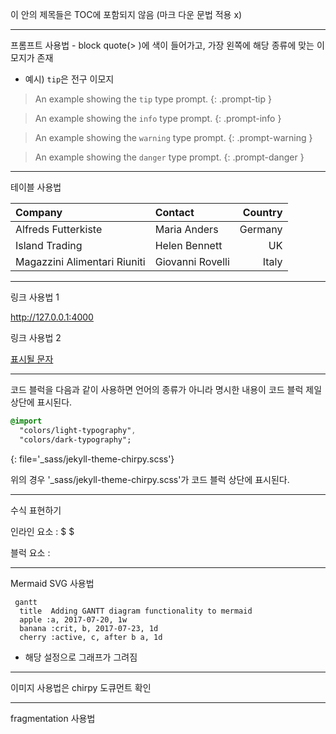 
<!-- markdownlint-capture -->
<!-- markdownlint-disable -->

이 안의 제목들은 TOC에 포함되지 않음 (마크 다운 문법 적용 x)

<!-- markdownlint-restore -->

---

프롬프트 사용법 - block quote(> )에 색이 들어가고, 가장 왼쪽에 해당 종류에 맞는 이모지가 존재
- 예시) `tip`은 전구 이모지

<!-- markdownlint-capture -->
<!-- markdownlint-disable -->
> An example showing the `tip` type prompt.
{: .prompt-tip }

> An example showing the `info` type prompt.
{: .prompt-info }

> An example showing the `warning` type prompt.
{: .prompt-warning }

> An example showing the `danger` type prompt.
{: .prompt-danger }
<!-- markdownlint-restore -->

---

테이블 사용법

| Company                      | Contact          | Country |
| :--------------------------- | :--------------- | ------: |
| Alfreds Futterkiste          | Maria Anders     | Germany |
| Island Trading               | Helen Bennett    |      UK |
| Magazzini Alimentari Riuniti | Giovanni Rovelli |   Italy |

---

링크 사용법 1 

<http://127.0.0.1:4000>

링크 사용법 2

[표시될 문자](링크)

---

코드 블럭을 다음과 같이 사용하면 언어의 종류가 아니라 명시한 내용이 코드 블럭 제일 상단에 표시된다.

```sass
@import
  "colors/light-typography",
  "colors/dark-typography";
```
{: file='_sass/jekyll-theme-chirpy.scss'}

위의 경우 '_sass/jekyll-theme-chirpy.scss'가 코드 블럭 상단에 표시된다.

---

수식 표현하기

인라인 요소 : $ $

블럭 요소 : $$ $$

---

Mermaid SVG 사용법

```mermaid
 gantt
  title  Adding GANTT diagram functionality to mermaid
  apple :a, 2017-07-20, 1w
  banana :crit, b, 2017-07-23, 1d
  cherry :active, c, after b a, 1d
```

- 해당 설정으로 그래프가 그려짐

---

이미지 사용법은 chirpy 도큐먼트 확인 

---

fragmentation 사용법

[^footnote]: The footnote source
[^fn-nth-2]: The 2nd footnote source

